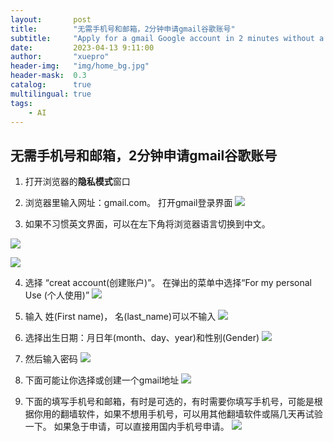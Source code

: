 ```yaml
---
layout:       post
title:        "无需手机号和邮箱，2分钟申请gmail谷歌账号"
subtitle:     "Apply for a gmail Google account in 2 minutes without a mobile phone number and email address"
date:         2023-04-13 9:11:00
author:       "xuepro"
header-img:   "img/home_bg.jpg"
header-mask:  0.3
catalog:      true
multilingual: true
tags:
    - AI
---
```


## 无需手机号和邮箱，2分钟申请gmail谷歌账号

1. 打开浏览器的**隐私模式**窗口

2. 浏览器里输入网址：gmail.com。 打开gmail登录界面
 ![](./ai_imgs/sign_in_gmail.png)
 
3. 如果不习惯英文界面，可以在左下角将浏览器语言切换到中文。

![](ai_imgs/chinese_gmail.png)

![](ai_imgs/sign_in_2_gmail.png)


4. 选择 “creat account(创建账户)”。 在弹出的菜单中选择“For my personal Use (个人使用)”
![](ai_imgs/personal_gmail.png)

5. 输入 姓(First name)， 名(last_name)可以不输入
![](ai_imgs/name_gmail.png)

6. 选择出生日期：月日年(month、day、year)和性别(Gender)
![](ai_imgs/date_gmail.png)

7. 然后输入密码
![](ai_imgs/password_gmail.png)

8. 下面可能让你选择或创建一个gmail地址
![](ai_imgs/address_gmail.png)

9. 下面的填写手机号和邮箱，有时是可选的，有时需要你填写手机号，可能是根据你用的翻墙软件，如果不想用手机号，可以用其他翻墙软件或隔几天再试验一下。
   如果急于申请，可以直接用国内手机号申请。
   ![](ai_imgs/sign_in_2_gmail.png)
